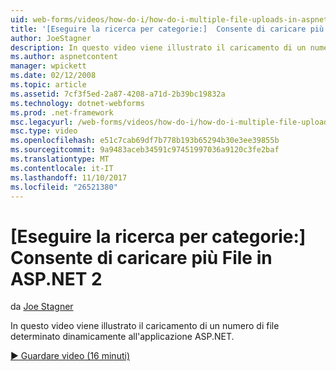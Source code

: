 ```yaml
---
uid: web-forms/videos/how-do-i/how-do-i-multiple-file-uploads-in-aspnet-2
title: '[Eseguire la ricerca per categorie:]  Consente di caricare più File in ASP.NET 2 | Documenti Microsoft'
author: JoeStagner
description: In questo video viene illustrato il caricamento di un numero di file determinato dinamicamente all'applicazione ASP.NET.
ms.author: aspnetcontent
manager: wpickett
ms.date: 02/12/2008
ms.topic: article
ms.assetid: 7cf3f5ed-2a87-4208-a71d-2b39bc19832a
ms.technology: dotnet-webforms
ms.prod: .net-framework
msc.legacyurl: /web-forms/videos/how-do-i/how-do-i-multiple-file-uploads-in-aspnet-2
msc.type: video
ms.openlocfilehash: e51c7cab69df7b778b193b65294b30e3ee39855b
ms.sourcegitcommit: 9a9483aceb34591c97451997036a9120c3fe2baf
ms.translationtype: MT
ms.contentlocale: it-IT
ms.lasthandoff: 11/10/2017
ms.locfileid: "26521380"
---
```

<a name="how-do-i--multiple-file-uploads-in-aspnet-2"></a>[Eseguire la ricerca per categorie:]  Consente di caricare più File in ASP.NET 2
====================
da [Joe Stagner](https://github.com/JoeStagner)

In questo video viene illustrato il caricamento di un numero di file determinato dinamicamente all'applicazione ASP.NET.

[&#9654; Guardare video (16 minuti)](https://channel9.msdn.com/Blogs/ASP-NET-Site-Videos/how-do-i-multiple-file-uploads-in-aspnet-2)
